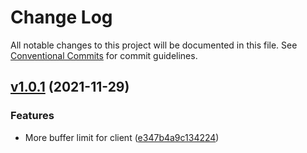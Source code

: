 # Change Log

All notable changes to this project will be documented in this file.
See [Conventional Commits](https://conventionalcommits.org) for commit guidelines.

## [v1.0.1](https://github.com/rarible/opensea-client/releases/tag/v1.0.1) (2021-11-29)

### Features

 -  More buffer limit for client ([e347b4a9c134224](https://github.com/rarible/opensea-client/commit/e347b4a9c1342243a02f6d4f145a0bd50a6b5558))

